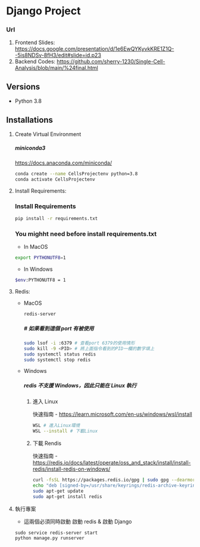 # Django Project

### Url

1. Frontend Slides: https://docs.google.com/presentation/d/1e6EwQYKyvkKRE1Z1Q--5is8NDSv-8fH3/edit#slide=id.p23
2. Backend Codes: https://github.com/sherry-1230/Single-Cell-Analysis/blob/main/%24final.html

## Versions

- Python 3.8

## Installations

1. Create Virtual Environment

   ##### miniconda3

   https://docs.anaconda.com/miniconda/

   ```sh
   conda create --name CellsProjectenv python=3.8
   conda activate CellsProjectenv
   ```

2. Install Requirements:

   ### Install Requirements

   ```sh
   pip install -r requirements.txt
   ```

   ### You mighht need before install requirements.txt

   - In MacOS

   ```sh
   export PYTHONUTF8=1
   ```

   - In Windows

   ```sh
   $env:PYTHONUTF8 = 1
   ```

3. Redis:

   - MacOS

     ```sh
     redis-server
     ```

     ##### # 如果看到這個 port 有被使用

     ```sh
     sudo lsof -i :6379 # 查看port 6379的使用情形
     sudo kill -9 <PID> # 將上面指令看到的PID一欄的數字填上
     sudo systemctl status redis
     sudo systemctl stop redis
     ```

   - Windows

     ##### redis 不支援 Windows，因此只能在 Linux 執行

     1. 進入 Linux

        快速指南 - https://learn.microsoft.com/en-us/windows/wsl/install

        ```sh
        WSL # 進入Linux環境
        WSL --install # 下載Linux
        ```

     2. 下載 Rendis

        快速指南 - https://redis.io/docs/latest/operate/oss_and_stack/install/install-redis/install-redis-on-windows/

        ```sh
        curl -fsSL https://packages.redis.io/gpg | sudo gpg --dearmor -o /usr/share/keyrings/redis-archive-keyring.gpg
        echo "deb [signed-by=/usr/share/keyrings/redis-archive-keyring.gpg] https://packages.redis.io/deb $(lsb_release -cs) main" | sudo tee /etc/apt/sources.list.d/redis.list
        sudo apt-get update
        sudo apt-get install redis
        ```

4. 執行專案

   - 這兩個必須同時啟動
     啟動 redis & 啟動 Django

   ```
   sudo service redis-server start
   python manage.py runserver
   ```
